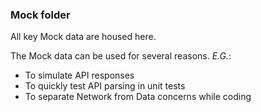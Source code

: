 ### Mock folder
All key Mock data are housed here.

The Mock data can be used for several reasons.  _E.G._:
* To simulate API responses 
* To quickly test API parsing in unit tests
* To separate Network from Data concerns while coding
